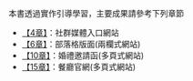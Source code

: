 本書透過實作引導學習，主要成果請參考下列章節
* [【4章】](1st_book/4章/完成/)：社群媒體入口網站
* [【6章】](1st_book/6章/完成/)：部落格版面(兩欄式網站)
* [【10章】](1st_book/10章/完成/)：婚禮邀請函(多頁式網站)
* [【15章】](1st_book/15章/完成/)：餐廳官網(多頁式網站)
